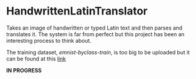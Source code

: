 # HandwrittenLatinTranslator
Takes an image of handwritten or typed Latin text and then parses and translates it. The system is far from perfect but this project has been an interesting process to think about.

The training dataset, *emnist-byclass-train*, is too big to be uploaded but it can be found at this [link](https://www.kaggle.com/datasets/crawford/emnist)

**IN PROGRESS**

